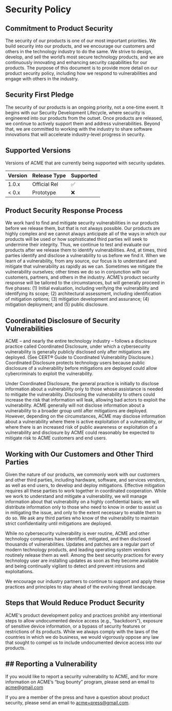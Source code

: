 # Security Policy

## Commitment to Product Security
The security of our products is one of our most important priorities. We build security into our products, and we encourage our customers and others in the technology industry to do the same. We strive to design, develop, and sell the world’s most secure technology products, and we are continuously innovating and enhancing security capabilities for our products. The purpose of this document is to provide more detail on our product security policy, including how we respond to vulnerabilities and engage with others in the industry.

## Security First Pledge
The security of our products is an ongoing priority, not a one-time event. It begins with our Security Development Lifecycle, where security is engineered into our products from the outset. Once products are released, we continue to actively support them and address vulnerabilities. Beyond that, we are committed to working with the industry to share  software innovations that will accelerate industry-level progress in security. 

## Supported Versions

Versions of ACME that are currently being supported with security updates.

| Version | Release Type | Supported          |
| ------- | ------------ | ------------------ |
| 1.0.x   | Official Rel | :white_check_mark: |
| < 0.x   | Prototype    | :x:                |

## Product Security Response Process

We work hard to find and mitigate security vulnerabilities in our products before we release them, but that is not always possible. Our products are highly complex and we cannot always anticipate all of the ways in which our products will be used or how sophisticated third parties will seek to undermine their integrity. Thus, we continue to test and evaluate our products after we release them to identify vulnerabilities. And, at times, third parties identify and disclose a vulnerability to us before we find it. When we learn of a vulnerability, from any source, our focus is to understand and mitigate that vulnerability as rapidly as we can. Sometimes we mitigate the vulnerability ourselves; other times we do so in conjunction with our customers, partners, and others in the industry.
ACME’s product security response will be tailored to the circumstances, but will generally proceed in five phases: (1) Initial evaluation, including verifying the vulnerability and identifying its scope; (2) architectural assessment, including identification of mitigation options; (3) mitigation development and assurance; (4) mitigation deployment; and (5) public disclosure.

## Coordinated Disclosure of Security Vulnerabilities
ACME – and nearly the entire technology industry – follows a disclosure practice called Coordinated Disclosure, under which a cybersecurity vulnerability is generally publicly disclosed only after mitigations are deployed. (See CERT® Guide to Coordinated Vulnerability Disclosure.) Coordinated Disclosure protects technology users because public disclosure of a vulnerability before mitigations are deployed could allow cybercriminals to exploit the vulnerability. 

Under Coordinated Disclosure, the general practice is initially to disclose information about a vulnerability only to those whose assistance is needed to mitigate the vulnerability. Disclosing the vulnerability to others could increase the risk that information will leak, allowing bad actors to exploit the vulnerability. ACME generally will not disclose information about a vulnerability to a broader group until after mitigations are deployed. However, depending on the circumstances, ACME may disclose information about a vulnerability where there is active exploitation of a vulnerability, or where there is an increased risk of public awareness or exploitation of a vulnerability and disclosure by ACME could reasonably be expected to mitigate risk to ACME customers and end users.

## Working with Our Customers and Other Third Parties
Given the nature of our products, we commonly work with our customers and other third parties, including hardware, software, and services vendors, as well as end users, to develop and deploy mitigations. Effective mitigation requires all these parties to work together in coordinated cooperation. While we work to understand and mitigate a vulnerability, we will manage information about that vulnerability on a highly confidential basis; we will distribute information only to those who need to know in order to assist us in mitigating the issue, and only to the extent necessary to enable them to do so. We ask any third parties who know of the vulnerability to maintain strict confidentiality until mitigations are deployed.

While no cybersecurity vulnerability is ever routine, ACME and other technology companies have identified, mitigated, and then disclosed thousands of vulnerabilities. Updates and patches are a regular part of modern technology products, and leading operating system vendors routinely release them as well. Among the best security practices for every technology user are installing updates as soon as they become available and being continually vigilant to detect and prevent intrusions and exploitations.

We encourage our industry partners to continue to support and apply these practices and principles to stay ahead of the evolving threat landscape.

## Steps that Would Reduce Product Security

ACME's product development policy and practices prohibit any intentional steps to allow undocumented device access (e.g., “backdoors”), exposure of sensitive device information, or a bypass of security features or restrictions of its products. While we always comply with the laws of the countries in which we do business, we would vigorously oppose any law that sought to compel us to include undocumented device access into our products. 

## ## Reporting a Vulnerability
If you would like to report a security vulnerability to ACME, and for more information on ACME’s “bug bounty” program, please send an email to acme@gmail.com

If you are a member of the press and have a question about product security, please send an email to acme+press@gmail.com.

